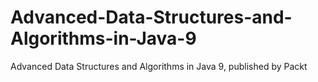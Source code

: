 # Advanced-Data-Structures-and-Algorithms-in-Java-9
Advanced Data Structures and Algorithms in Java 9, published by Packt
